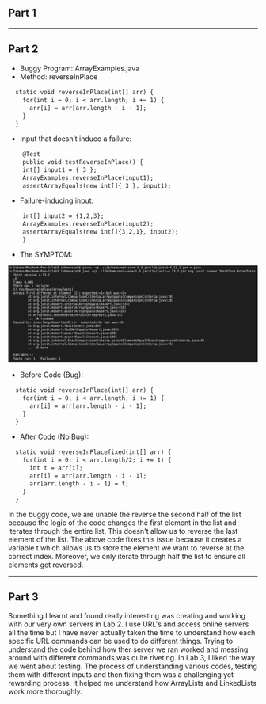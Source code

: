 ## Part 1

***

## Part 2

* Buggy Program: ArrayExamples.java
* Method: reverseInPlace

```
  static void reverseInPlace(int[] arr) {
    for(int i = 0; i < arr.length; i += 1) {
      arr[i] = arr[arr.length - i - 1];
    }
  }
```


* Input that doesn’t induce a failure:

```
	@Test 
	public void testReverseInPlace() {
    int[] input1 = { 3 };
    ArrayExamples.reverseInPlace(input1);
    assertArrayEquals(new int[]{ 3 }, input1);
```

* Failure-inducing input:

```
    int[] input2 = {1,2,3};
    ArrayExamples.reverseInPlace(input2);
    assertArrayEquals(new int[]{3,2,1}, input2);
	}
```
* The SYMPTOM:

![Image](Out.png)

* Before Code (Bug):

```
  static void reverseInPlace(int[] arr) {
    for(int i = 0; i < arr.length; i += 1) {
      arr[i] = arr[arr.length - i - 1];
    }
  }
```

* After Code (No Bug):
```
  static void reverseInPlacefixed(int[] arr) {
    for(int i = 0; i < arr.length/2; i += 1) {
      int t = arr[i];
      arr[i] = arr[arr.length - i - 1];
      arr[arr.length - i - 1] = t;
    }
  }
```

In the buggy code, we are unable the reverse the second half of the list because the logic of the code changes the first element in the list and iterates through the entire list. This doesn't allow us to reverse the last element of the list. The above code fixes this issue because it creates a variable t which allows us to store the element we want to reverse at the correct index. Moreover, we only iterate through half the list to ensure all elements get reversed.

***

## Part 3

Something I learnt and found really interesting was creating and working with our very own servers in Lab 2. I use URL's and access online servers all the time but I have never actually taken the time to understand how each specific URL commands can be used to do different things. Trying to understand the code behind how ther server we ran worked and messing around with different commands was quite riveting. In Lab 3, I liked the way we went about testing. The process of understanding various codes, testing them with different inputs and then fixing them was a challenging yet rewarding process. It helped me understand how ArrayLists and LinkedLists work more thoroughly.


